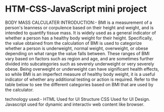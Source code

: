 # HTM-CSS-JavaScript mini project

BODY MASS CALCULATER INTRODUCTION:-
  BMI is a measurement of a person's leanness or corpulence based on their height and weight, and is intended to quantify tissue mass. It is widely used as a general     indicator of whether a person has a healthy body weight for their height. Specifically, the value obtained from the calculation of BMI is used to categorize whether a person is underweight, normal weight, overweight, or obese depending on what range the value falls between. These ranges of BMI vary based on factors such as region and age, and are sometimes further divided into subcategories such as severely underweight or very severely obese. Being overweight or underweight can have significant health effects, so while BMI is an imperfect measure of healthy body weight, it is a useful indicator of whether any additional testing or action is required. Refer to the table below to see the different categories based on BMI that are used by the calculator.
  
  
  technology used:- HTML Used for UI Structure
                    CSS Used for UI Design.
                    Javascript used for dynamic and interactiv web content like browser.
